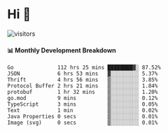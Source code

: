 # Hi 👋
 
![visitors](https://visitor-badge.glitch.me/badge?page_id=sorcererxw.sorcererx)

#### 📊 Monthly Development Breakdown

<!--START_SECTION:waka-->
```text
Go              112 hrs 25 mins ████████▓░ 87.52%
JSON            6 hrs 53 mins   ▓░░░░░░░░░ 5.37%
Thrift          4 hrs 56 mins   ▒░░░░░░░░░ 3.85%
Protocol Buffer 2 hrs 21 mins   ▒░░░░░░░░░ 1.84%
protobuf        1 hr 32 mins    ▒░░░░░░░░░ 1.20%
go.mod          9 mins          ▒░░░░░░░░░ 0.12%
TypeScript      3 mins          ▒░░░░░░░░░ 0.05%
Text            1 min           ▒░░░░░░░░░ 0.02%
Java Properties 0 secs          ▒░░░░░░░░░ 0.01%
Image (svg)     0 secs          ▒░░░░░░░░░ 0.01%
```
<!--END_SECTION:waka-->
